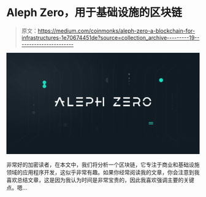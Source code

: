 # Aleph Zero，用于基础设施的区块链

> 原文：<https://medium.com/coinmonks/aleph-zero-a-blockchain-for-infrastructures-1e70674451de?source=collection_archive---------19----------------------->

![](img/020e88a84296a6077f9c3e094306de8d.png)

非常好的加密读者，在本文中，我们将分析一个区块链，它专注于商业和基础设施领域的应用程序开发，这似乎非常有趣。如果你经常阅读我的文章，你会注意到我喜欢总结文章，这是因为我认为时间是非常宝贵的，因此我喜欢强调主要的关键点。嗯…